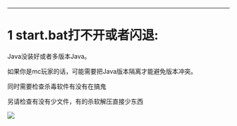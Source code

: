 ------


# 1	start.bat打不开或者闪退:

Java没装好或者多版本Java。

如果你是mc玩家的话，可能需要把Java版本隔离才能避免版本冲突。

同时需要检查杀毒软件有没有在搞鬼

另请检查有没有少文件，有的杀软解压直接少东西

![](https://cn-sy1.rains3.com/jiaocheng/bd.gif)
